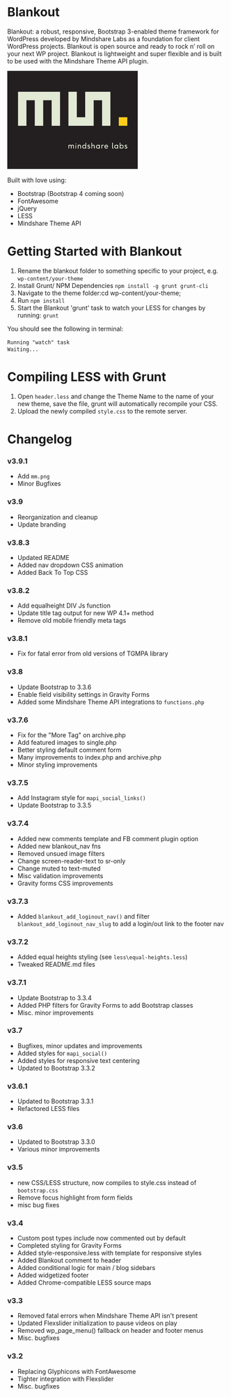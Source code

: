 Blankout
========

Blankout: a robust, responsive, Bootstrap 3-enabled theme framework for WordPress developed by Mindshare Labs as a foundation for client WordPress projects. Blankout is open source and ready to rock n’ roll on your next WP project. Blankout is lightweight and super flexible and is built to be used with the Mindshare Theme API plugin.

<img src="./screenshot.png" width="300" height="225" />
<br />

Built with love using:
* Bootstrap (Bootstrap 4 coming soon)
* FontAwesome
* jQuery
* LESS
* Mindshare Theme API

# Getting Started with Blankout

1. Rename the blankout folder to something specific to your project, e.g. `wp-content/your-theme`
1. Install Grunt/ NPM Dependencies `npm install -g grunt grunt-cli`
1. Navigate to the theme folder:cd wp-content/your-theme;
1. Run `npm install`
1. Start the Blankout 'grunt' task to watch your LESS for changes by running: `grunt`

You should see the following in terminal:
```
Running "watch" task
Waiting...
```

# Compiling LESS with Grunt

1. Open `header.less` and change the Theme Name to the name of your new theme, save the file, grunt will automatically recompile your CSS.
1. Upload the newly compiled `style.css` to the remote server.

# Changelog

### v3.9.1
* Add `mm.png`
* Minor Bugfixes

### v3.9
* Reorganization and cleanup
* Update branding

### v3.8.3
* Updated README
* Added nav dropdown CSS animation
* Added Back To Top CSS

### v3.8.2
* Add equalheight DIV Js function
* Update title tag output for new WP 4.1+ method
* Remove old mobile friendly meta tags

### v3.8.1
* Fix for fatal error from old versions of TGMPA library

### v3.8
* Update Bootstrap to 3.3.6
* Enable field visibility settings in Gravity Forms
* Added some Mindshare Theme API integrations to `functions.php`

### v3.7.6
* Fix for the "More Tag" on archive.php
* Add featured images to single.php 
* Better styling default comment form
* Many improvements to index.php and archive.php
* Minor styling improvements

### v3.7.5
* Add Instagram style for `mapi_social_links()`
* Update Bootstrap to 3.3.5

### v3.7.4
* Added new comments template and FB comment plugin option
* Added new blankout_nav fns
* Removed unsued image filters
* Change screen-reader-text to sr-only
* Change muted to text-muted
* Misc validation improvements
* Gravity forms CSS improvements

### v3.7.3
* Added `blankout_add_loginout_nav()` and filter `blankout_add_loginout_nav_slug` to add a login/out link to the footer nav 

### v3.7.2
* Added equal heights styling (see `less\equal-heights.less`)
* Tweaked README.md files

### v3.7.1
* Update Bootstrap to 3.3.4
* Added PHP filters for Gravity Forms to add Bootstrap classes
* Misc. minor improvements

### v3.7
* Bugfixes, minor updates and improvements
* Added styles for `mapi_social()`
* Added styles for responsive text centering
* Updated to Bootstrap 3.3.2

### v3.6.1
* Updated to Bootstrap 3.3.1
* Refactored LESS files

### v3.6
* Updated to Bootstrap 3.3.0
* Various minor improvements

### v3.5
* new CSS/LESS structure, now compiles to style.css instead of `bootstrap.css`
* Remove focus highlight from form fields
* misc bug fixes

### v3.4
* Custom post types include now commented out by default
* Completed styling for Gravity Forms
* Added style-responsive.less with template for responsive styles
* Added Blankout comment to header
* Added conditional logic for main / blog sidebars
* Added widgetized footer
* Added Chrome-compatible LESS source maps

### v3.3
* Removed fatal errors when Mindshare Theme API isn't present
* Updated Flexslider initialization to pause videos on play
* Removed wp_page_menu() fallback on header and footer menus
* Misc. bugfixes

### v3.2
* Replacing Glyphicons with FontAwesome
* Tighter integration with Flexslider
* Misc. bugfixes
